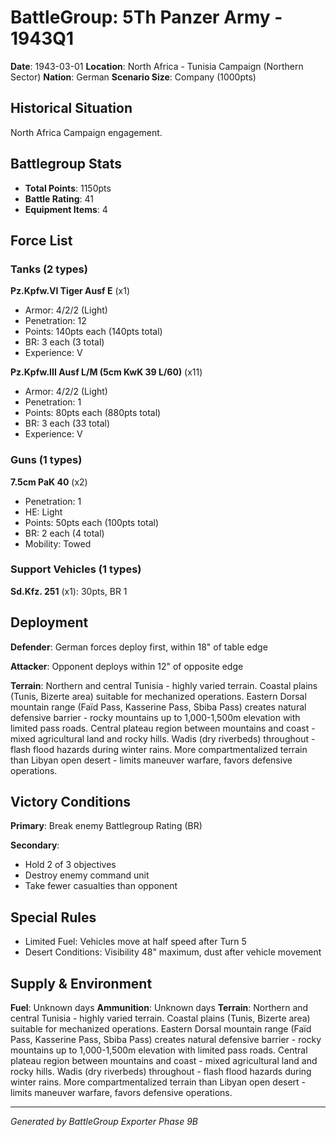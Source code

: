 # BattleGroup: 5Th Panzer Army - 1943Q1

**Date**: 1943-03-01
**Location**: North Africa - Tunisia Campaign (Northern Sector)
**Nation**: German
**Scenario Size**: Company (1000pts)

## Historical Situation

North Africa Campaign engagement.

## Battlegroup Stats

- **Total Points**: 1150pts
- **Battle Rating**: 41
- **Equipment Items**: 4

## Force List

### Tanks (2 types)

**Pz.Kpfw.VI Tiger Ausf E** (x1)
- Armor: 4/2/2 (Light)
- Penetration: 12
- Points: 140pts each (140pts total)
- BR: 3 each (3 total)
- Experience: V

**Pz.Kpfw.III Ausf L/M (5cm KwK 39 L/60)** (x11)
- Armor: 4/2/2 (Light)
- Penetration: 1
- Points: 80pts each (880pts total)
- BR: 3 each (33 total)
- Experience: V

### Guns (1 types)

**7.5cm PaK 40** (x2)
- Penetration: 1
- HE: Light
- Points: 50pts each (100pts total)
- BR: 2 each (4 total)
- Mobility: Towed

### Support Vehicles (1 types)

**Sd.Kfz. 251** (x1): 30pts, BR 1

## Deployment

**Defender**: German forces deploy first, within 18" of table edge

**Attacker**: Opponent deploys within 12" of opposite edge

**Terrain**: Northern and central Tunisia - highly varied terrain. Coastal plains (Tunis, Bizerte area) suitable for mechanized operations. Eastern Dorsal mountain range (Faïd Pass, Kasserine Pass, Sbiba Pass) creates natural defensive barrier - rocky mountains up to 1,000-1,500m elevation with limited pass roads. Central plateau region between mountains and coast - mixed agricultural land and rocky hills. Wadis (dry riverbeds) throughout - flash flood hazards during winter rains. More compartmentalized terrain than Libyan open desert - limits maneuver warfare, favors defensive operations.

## Victory Conditions

**Primary**: Break enemy Battlegroup Rating (BR)

**Secondary**:
- Hold 2 of 3 objectives
- Destroy enemy command unit
- Take fewer casualties than opponent

## Special Rules

- Limited Fuel: Vehicles move at half speed after Turn 5
- Desert Conditions: Visibility 48" maximum, dust after vehicle movement

## Supply & Environment

**Fuel**: Unknown days
**Ammunition**: Unknown days
**Terrain**: Northern and central Tunisia - highly varied terrain. Coastal plains (Tunis, Bizerte area) suitable for mechanized operations. Eastern Dorsal mountain range (Faïd Pass, Kasserine Pass, Sbiba Pass) creates natural defensive barrier - rocky mountains up to 1,000-1,500m elevation with limited pass roads. Central plateau region between mountains and coast - mixed agricultural land and rocky hills. Wadis (dry riverbeds) throughout - flash flood hazards during winter rains. More compartmentalized terrain than Libyan open desert - limits maneuver warfare, favors defensive operations.

---

*Generated by BattleGroup Exporter Phase 9B*
